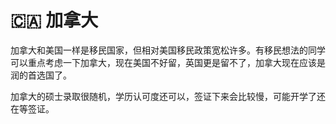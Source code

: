 # 🇨🇦 加拿大

加拿大和美国一样是移民国家，但相对美国移民政策宽松许多。有移民想法的同学可以重点考虑一下加拿大，现在美国不好留，英国更是留不了，加拿大现在应该是润的首选国了。

加拿大的硕士录取很随机，学历认可度还可以，签证下来会比较慢，可能开学了还在等签证。
